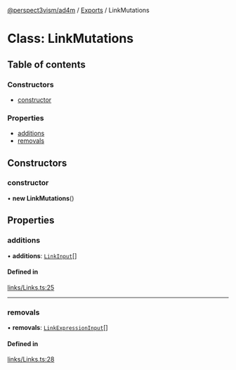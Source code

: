[@perspect3vism/ad4m](../README.md) / [Exports](../modules.md) / LinkMutations

# Class: LinkMutations

## Table of contents

### Constructors

- [constructor](LinkMutations.md#constructor)

### Properties

- [additions](LinkMutations.md#additions)
- [removals](LinkMutations.md#removals)

## Constructors

### constructor

• **new LinkMutations**()

## Properties

### additions

• **additions**: [`LinkInput`](LinkInput.md)[]

#### Defined in

[links/Links.ts:25](https://github.com/perspect3vism/ad4m/blob/0f993b76/core/src/links/Links.ts#L25)

___

### removals

• **removals**: [`LinkExpressionInput`](LinkExpressionInput.md)[]

#### Defined in

[links/Links.ts:28](https://github.com/perspect3vism/ad4m/blob/0f993b76/core/src/links/Links.ts#L28)
